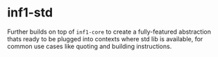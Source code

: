 # inf1-std

Further builds on top of `inf1-core` to create a fully-featured abstraction thats ready to be plugged into contexts where std lib is available, for common use cases like quoting and building instructions.
